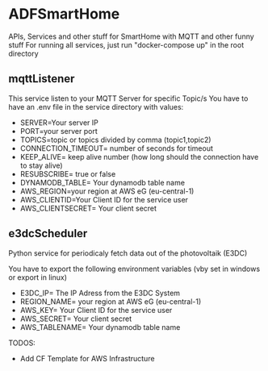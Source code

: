 # ADFSmartHome
APIs, Services and other stuff for SmartHome with MQTT and other funny stuff
For running all services, just run "docker-compose up" in the root directory

## mqttListener

This service listen to your MQTT Server for specific Topic/s
You have to have an .env file in the service directory with values:

* SERVER=Your server IP
* PORT=your server port
* TOPICS=topic or topics divided by comma (topic1,topic2)
* CONNECTION_TIMEOUT= number of seconds for timeout
* KEEP_ALIVE= keep alive number (how long should the connection have to stay alive)
* RESUBSCRIBE= true or false 
* DYNAMODB_TABLE= Your dynamodb table name
* AWS_REGION=your region at AWS eG (eu-central-1)
* AWS_CLIENTID=Your Client ID for the service user
* AWS_CLIENTSECRET= Your client secret

## e3dcScheduler

Python service for periodicaly fetch data out of the photovoltaik (E3DC)

You have to export the following environment variables (vby set in windows or export in linux)
* E3DC_IP= The IP Adress from the E3DC System
* REGION_NAME= your region at AWS eG (eu-central-1)
* AWS_KEY= Your Client ID for the service user
* AWS_SECRET= Your client secret
* AWS_TABLENAME= Your dynamodb table name

TODOS:
* Add CF Template for AWS Infrastructure